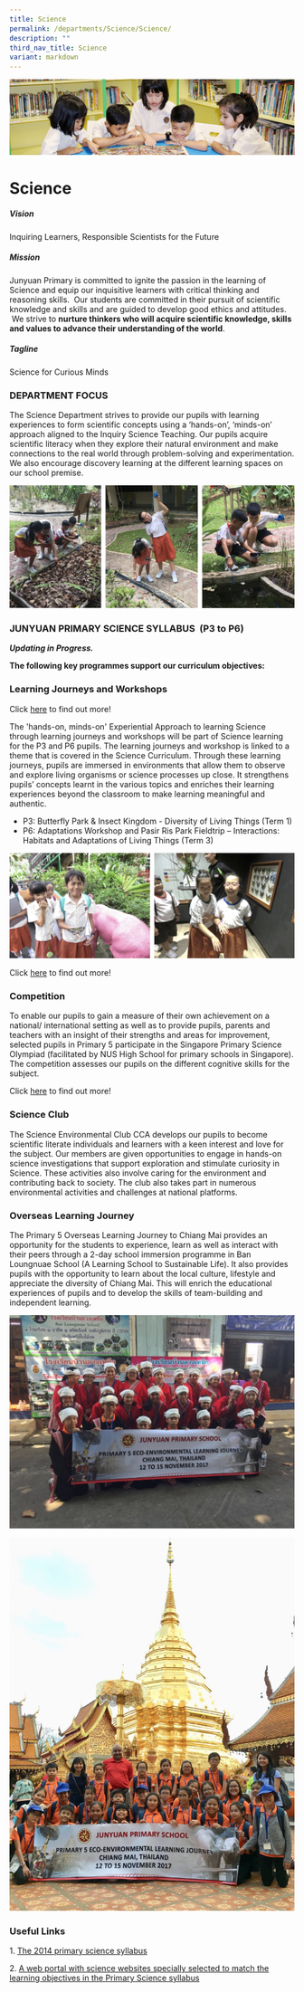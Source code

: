 ```yaml
---
title: Science
permalink: /departments/Science/Science/
description: ""
third_nav_title: Science
variant: markdown
---
```

![](/images/banner.gif)

  
  
# Science

##### Vision

Inquiring Learners, Responsible Scientists for the Future
  

##### Mission

Junyuan Primary is committed to ignite the passion in the learning of Science and equip our inquisitive learners with critical thinking and reasoning skills.  Our students are committed in their pursuit of scientific knowledge and skills and are guided to develop good ethics and attitudes.  We strive to **nurture thinkers who will acquire scientific knowledge, skills and values to advance their understanding of the world**.


##### Tagline

Science for Curious Minds


### DEPARTMENT FOCUS

The Science Department strives to provide our pupils with learning experiences to form scientific concepts using a ‘hands-on’, ‘minds-on’ approach aligned to the Inquiry Science Teaching. Our pupils acquire scientific literacy when they explore their natural environment and make connections to the real world through problem-solving and experimentation. We also encourage discovery learning at the different learning spaces on our school premise.

![](/images/Science.png)

### JUNYUAN PRIMARY SCIENCE SYLLABUS  (P3 to P6)

**_Updating in Progress._**


**The following key programmes support our curriculum objectives:**

### Learning Journeys and Workshops

Click [here](/departments/Science/Events-and-Workshop/) to find out more!

The 'hands-on, minds-on' Experiential Approach to learning Science through learning journeys and workshops will be part of Science learning for the P3 and P6 pupils. The learning journeys and workshop is linked to a theme that is covered in the Science Curriculum. Through these learning journeys, pupils are immersed in environments that allow them to observe and explore living organisms or science processes up close. It strengthens pupils’ concepts learnt in the various topics and enriches their learning experiences beyond the classroom to make learning meaningful and authentic. 

  

*   P3: Butterfly Park & Insect Kingdom - Diversity of Living Things (Term 1)
*   P6: Adaptations Workshop and Pasir Ris Park Fieldtrip – Interactions: Habitats and Adaptations of Living Things (Term 3)

![](/images/Science1.png)

Click [here](/departments/Science/Learning-Journeys/) to find out more!


### Competition

To enable our pupils to gain a measure of their own achievement on a national/ international setting as well as to provide pupils, parents and teachers with an insight of their strengths and areas for improvement, selected pupils in Primary 5 participate in the Singapore Primary Science Olympiad (facilitated by NUS High School for primary schools in Singapore). The competition assesses our pupils on the different cognitive skills for the subject.

Click [here](/departments/Science/Competition/) to find out more!

### Science Club

The Science Environmental Club CCA develops our pupils to become scientific literate individuals and learners with a keen interest and love for the subject. Our members are given opportunities to engage in hands-on science investigations that support exploration and stimulate curiosity in Science. These activities also involve caring for the environment and contributing back to society. The club also takes part in numerous environmental activities and challenges at national platforms.  

  

### Overseas Learning Journey

The Primary 5 Overseas Learning Journey to Chiang Mai provides an opportunity for the students to experience, learn as well as interact with their peers through a 2-day school immersion programme in Ban Loungnuae School (A Learning School to Sustainable Life). It also provides pupils with the opportunity to learn about the local culture, lifestyle and appreciate the diversity of Chiang Mai. This will enrich the educational experiences of pupils and to develop the skills of team-building and independent learning.


![](/images/Science2.jpeg)

![](/images/Science3.jpeg)


### Useful Links

1. [The 2014 primary science syllabus](https://www.moe.gov.sg/-/media/files/primary/science-primary-2014.pdf)

2. [A web portal with science websites specially selected to match the learning objectives in the Primary Science syllabus](http://sciberdiver.wikispaces.com/)